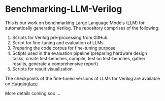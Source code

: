 # Benchmarking-LLM-Verilog

This is our work on benchmarking Large Language Models (LLM) for automatically generating Verilog.
The repository comprises of the following:
1. Scripts for Verilog pre-processing from GitHub 
2. Script for fine-tuning and evaluation of LLMs 
3. Preparing the code corpus for fine-tuning purpose
4. Sctipts used in the evaluation pipeline (preparing hardware design tasks, create test-benches, compile, test on test-benches, gather results, generate a comprehensive report)
5. Scripts for result visualization

The checkpoints of the fine-tuned versions of LLMs for Verilog are available on [ Huggingface ](https://huggingface.co/shailja)

More details coming soo ...


